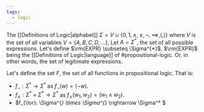 ```yaml
---
tags:
  - logic
---
```

The [[Definitions of Logic|alphabet]] $\Sigma = V \cup \{0,1,\land,\lor,\lnot,\implies,(,)\}$ where $V$ is the set of all variables $V=\{A,B,C,D,...\}$, Let $A = \Sigma^{*}$, the set of all possible expressions.
Let's define $\rm{EXPR} \subseteq \Sigma^{*}$, $\rm{EXPR}$ being the [[Definitions of Logic|language]] of #propositional-logic. Or, in other words, the set of legitimate expressions.

Let's define the set $F$, the set of all functions in propositional logic. That is:
- $f_{\lnot}:\Sigma^{*}\rightarrow \Sigma^{*}$ as $f_{\lnot}(w)=(\lnot w)$.
- $f_{\land}:\Sigma^{*} \times \Sigma^{*} \rightarrow \Sigma^{*}$ as $f_{\land}(w_{1},w_{2})=(w_{1}\land w_{2})$.
- $f_{\lor}: \Sigma^{*} \times \Sigma^{*} \rightarrow \Sigma^* $
